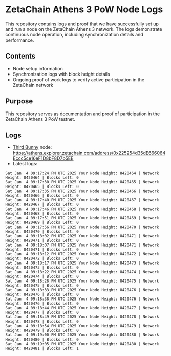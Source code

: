 # ZetaChain Athens 3 PoW Node Logs
This repository contains logs and proof that we have successfully set up and run a node on the ZetaChain Athens 3 network. The logs demonstrate continuous node operation, including synchronization details and performance.

## Contents
- Node setup information
- Synchronization logs with block height details
- Ongoing proof of work logs to verify active participation in the ZetaChain network

## Purpose
This repository serves as documentation and proof of participation in the ZetaChain Athens 3 PoW testnet.

## Logs

- [Third Bunny](https://thirdbunny.xyz/) node: https://athens.explorer.zetachain.com/address/0x225254d35dE666064Eccc5ce16eF1D8bF8D7b5EE
- Latest logs:
```
Sat Jan  4 09:17:24 PM UTC 2025 Your Node Height: 8420464 | Network Height: 8420464 | Blocks Left: 0
Sat Jan  4 09:17:30 PM UTC 2025 Your Node Height: 8420465 | Network Height: 8420465 | Blocks Left: 0
Sat Jan  4 09:17:35 PM UTC 2025 Your Node Height: 8420466 | Network Height: 8420466 | Blocks Left: 0
Sat Jan  4 09:17:40 PM UTC 2025 Your Node Height: 8420467 | Network Height: 8420467 | Blocks Left: 0
Sat Jan  4 09:17:46 PM UTC 2025 Your Node Height: 8420468 | Network Height: 8420468 | Blocks Left: 0
Sat Jan  4 09:17:51 PM UTC 2025 Your Node Height: 8420469 | Network Height: 8420469 | Blocks Left: 0
Sat Jan  4 09:17:56 PM UTC 2025 Your Node Height: 8420470 | Network Height: 8420470 | Blocks Left: 0
Sat Jan  4 09:18:02 PM UTC 2025 Your Node Height: 8420471 | Network Height: 8420471 | Blocks Left: 0
Sat Jan  4 09:18:07 PM UTC 2025 Your Node Height: 8420471 | Network Height: 8420471 | Blocks Left: 0
Sat Jan  4 09:18:12 PM UTC 2025 Your Node Height: 8420472 | Network Height: 8420472 | Blocks Left: 0
Sat Jan  4 09:18:17 PM UTC 2025 Your Node Height: 8420473 | Network Height: 8420473 | Blocks Left: 0
Sat Jan  4 09:18:22 PM UTC 2025 Your Node Height: 8420474 | Network Height: 8420474 | Blocks Left: 0
Sat Jan  4 09:18:28 PM UTC 2025 Your Node Height: 8420475 | Network Height: 8420475 | Blocks Left: 0
Sat Jan  4 09:18:33 PM UTC 2025 Your Node Height: 8420476 | Network Height: 8420476 | Blocks Left: 0
Sat Jan  4 09:18:38 PM UTC 2025 Your Node Height: 8420476 | Network Height: 8420476 | Blocks Left: 0
Sat Jan  4 09:18:44 PM UTC 2025 Your Node Height: 8420477 | Network Height: 8420477 | Blocks Left: 0
Sat Jan  4 09:18:49 PM UTC 2025 Your Node Height: 8420478 | Network Height: 8420478 | Blocks Left: 0
Sat Jan  4 09:18:54 PM UTC 2025 Your Node Height: 8420479 | Network Height: 8420479 | Blocks Left: 0
Sat Jan  4 09:19:00 PM UTC 2025 Your Node Height: 8420480 | Network Height: 8420480 | Blocks Left: 0
Sat Jan  4 09:19:05 PM UTC 2025 Your Node Height: 8420480 | Network Height: 8420481 | Blocks Left: 1
```
